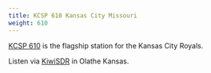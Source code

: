 ```yaml
---
title: KCSP 610 Kansas City Missouri
weight: 610
---
```

[KCSP 610] is the flagship station for the Kansas City Royals.

Listen via [KiwiSDR] in Olathe Kansas.

[KiwiSDR]:http://136.63.226.118:8073/?f=610amz10
[KCSP 610]:http://www.610sports.com/
